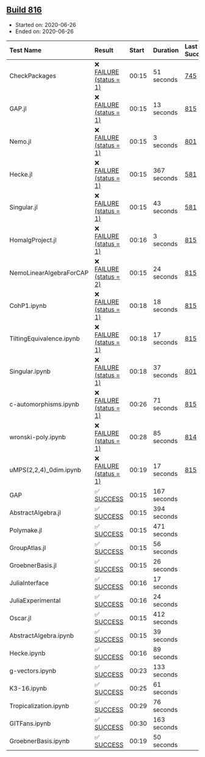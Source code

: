 ## [Build 816](https://oscarci.mathematik.uni-kl.de/job/oscar-julia-1.4/816/)

* Started on: 2020-06-26
* Ended on: 2020-06-26

| Test Name    | Result | Start | Duration | Last Success | First Failure |
|:-------------|:-------|:------|:---------|:-------------|:--------------|
| CheckPackages | ❌ [FAILURE (status = 1)](https://oscarci.mathematik.uni-kl.de/job/oscar-julia-1.4/816/artifact/logs/build-816/CheckPackages.log) | 00:15 | 51 seconds | [745](https://oscarci.mathematik.uni-kl.de/job/oscar-julia-1.4/745/) | [746](https://oscarci.mathematik.uni-kl.de/job/oscar-julia-1.4/746/) |
| GAP.jl | ❌ [FAILURE (status = 1)](https://oscarci.mathematik.uni-kl.de/job/oscar-julia-1.4/816/artifact/logs/build-816/GAP.jl.log) | 00:15 | 13 seconds | [815](https://oscarci.mathematik.uni-kl.de/job/oscar-julia-1.4/815/) | [816](https://oscarci.mathematik.uni-kl.de/job/oscar-julia-1.4/816/) |
| Nemo.jl | ❌ [FAILURE (status = 1)](https://oscarci.mathematik.uni-kl.de/job/oscar-julia-1.4/816/artifact/logs/build-816/Nemo.jl.log) | 00:15 | 3 seconds | [801](https://oscarci.mathematik.uni-kl.de/job/oscar-julia-1.4/801/) | [802](https://oscarci.mathematik.uni-kl.de/job/oscar-julia-1.4/802/) |
| Hecke.jl | ❌ [FAILURE (status = 1)](https://oscarci.mathematik.uni-kl.de/job/oscar-julia-1.4/816/artifact/logs/build-816/Hecke.jl.log) | 00:15 | 367 seconds | [581](https://oscarci.mathematik.uni-kl.de/job/oscar-julia-1.4/581/) | [582](https://oscarci.mathematik.uni-kl.de/job/oscar-julia-1.4/582/) |
| Singular.jl | ❌ [FAILURE (status = 1)](https://oscarci.mathematik.uni-kl.de/job/oscar-julia-1.4/816/artifact/logs/build-816/Singular.jl.log) | 00:15 | 43 seconds | [581](https://oscarci.mathematik.uni-kl.de/job/oscar-julia-1.4/581/) | [582](https://oscarci.mathematik.uni-kl.de/job/oscar-julia-1.4/582/) |
| HomalgProject.jl | ❌ [FAILURE (status = 1)](https://oscarci.mathematik.uni-kl.de/job/oscar-julia-1.4/816/artifact/logs/build-816/HomalgProject.jl.log) | 00:16 | 3 seconds | [815](https://oscarci.mathematik.uni-kl.de/job/oscar-julia-1.4/815/) | [816](https://oscarci.mathematik.uni-kl.de/job/oscar-julia-1.4/816/) |
| NemoLinearAlgebraForCAP | ❌ [FAILURE (status = 2)](https://oscarci.mathematik.uni-kl.de/job/oscar-julia-1.4/816/artifact/logs/build-816/NemoLinearAlgebraForCAP.log) | 00:15 | 24 seconds | [815](https://oscarci.mathematik.uni-kl.de/job/oscar-julia-1.4/815/) | [816](https://oscarci.mathematik.uni-kl.de/job/oscar-julia-1.4/816/) |
| CohP1.ipynb | ❌ [FAILURE (status = 1)](https://oscarci.mathematik.uni-kl.de/job/oscar-julia-1.4/816/artifact/logs/build-816/CohP1.ipynb.log) | 00:18 | 18 seconds | [815](https://oscarci.mathematik.uni-kl.de/job/oscar-julia-1.4/815/) | [816](https://oscarci.mathematik.uni-kl.de/job/oscar-julia-1.4/816/) |
| TiltingEquivalence.ipynb | ❌ [FAILURE (status = 1)](https://oscarci.mathematik.uni-kl.de/job/oscar-julia-1.4/816/artifact/logs/build-816/TiltingEquivalence.ipynb.log) | 00:18 | 17 seconds | [815](https://oscarci.mathematik.uni-kl.de/job/oscar-julia-1.4/815/) | [816](https://oscarci.mathematik.uni-kl.de/job/oscar-julia-1.4/816/) |
| Singular.ipynb | ❌ [FAILURE (status = 1)](https://oscarci.mathematik.uni-kl.de/job/oscar-julia-1.4/816/artifact/logs/build-816/Singular.ipynb.log) | 00:18 | 37 seconds | [801](https://oscarci.mathematik.uni-kl.de/job/oscar-julia-1.4/801/) | [802](https://oscarci.mathematik.uni-kl.de/job/oscar-julia-1.4/802/) |
| c-automorphisms.ipynb | ❌ [FAILURE (status = 1)](https://oscarci.mathematik.uni-kl.de/job/oscar-julia-1.4/816/artifact/logs/build-816/c-automorphisms.ipynb.log) | 00:26 | 71 seconds | [815](https://oscarci.mathematik.uni-kl.de/job/oscar-julia-1.4/815/) | [816](https://oscarci.mathematik.uni-kl.de/job/oscar-julia-1.4/816/) |
| wronski-poly.ipynb | ❌ [FAILURE (status = 1)](https://oscarci.mathematik.uni-kl.de/job/oscar-julia-1.4/816/artifact/logs/build-816/wronski-poly.ipynb.log) | 00:28 | 85 seconds | [814](https://oscarci.mathematik.uni-kl.de/job/oscar-julia-1.4/814/) | [815](https://oscarci.mathematik.uni-kl.de/job/oscar-julia-1.4/815/) |
| uMPS(2,2,4)_0dim.ipynb | ❌ [FAILURE (status = 1)](https://oscarci.mathematik.uni-kl.de/job/oscar-julia-1.4/816/artifact/logs/build-816/uMPS-2-2-4-_0dim.ipynb.log) | 00:19 | 17 seconds | [815](https://oscarci.mathematik.uni-kl.de/job/oscar-julia-1.4/815/) | [816](https://oscarci.mathematik.uni-kl.de/job/oscar-julia-1.4/816/) |
| GAP | ✅ [SUCCESS](https://oscarci.mathematik.uni-kl.de/job/oscar-julia-1.4/816/artifact/logs/build-816/GAP.log) | 00:15 | 167 seconds |  |  |
| AbstractAlgebra.jl | ✅ [SUCCESS](https://oscarci.mathematik.uni-kl.de/job/oscar-julia-1.4/816/artifact/logs/build-816/AbstractAlgebra.jl.log) | 00:15 | 394 seconds |  |  |
| Polymake.jl | ✅ [SUCCESS](https://oscarci.mathematik.uni-kl.de/job/oscar-julia-1.4/816/artifact/logs/build-816/Polymake.jl.log) | 00:15 | 471 seconds |  |  |
| GroupAtlas.jl | ✅ [SUCCESS](https://oscarci.mathematik.uni-kl.de/job/oscar-julia-1.4/816/artifact/logs/build-816/GroupAtlas.jl.log) | 00:15 | 56 seconds |  |  |
| GroebnerBasis.jl | ✅ [SUCCESS](https://oscarci.mathematik.uni-kl.de/job/oscar-julia-1.4/816/artifact/logs/build-816/GroebnerBasis.jl.log) | 00:15 | 26 seconds |  |  |
| JuliaInterface | ✅ [SUCCESS](https://oscarci.mathematik.uni-kl.de/job/oscar-julia-1.4/816/artifact/logs/build-816/JuliaInterface.log) | 00:16 | 17 seconds |  |  |
| JuliaExperimental | ✅ [SUCCESS](https://oscarci.mathematik.uni-kl.de/job/oscar-julia-1.4/816/artifact/logs/build-816/JuliaExperimental.log) | 00:16 | 24 seconds |  |  |
| Oscar.jl | ✅ [SUCCESS](https://oscarci.mathematik.uni-kl.de/job/oscar-julia-1.4/816/artifact/logs/build-816/Oscar.jl.log) | 00:15 | 412 seconds |  |  |
| AbstractAlgebra.ipynb | ✅ [SUCCESS](https://oscarci.mathematik.uni-kl.de/job/oscar-julia-1.4/816/artifact/logs/build-816/AbstractAlgebra.ipynb.log) | 00:15 | 39 seconds |  |  |
| Hecke.ipynb | ✅ [SUCCESS](https://oscarci.mathematik.uni-kl.de/job/oscar-julia-1.4/816/artifact/logs/build-816/Hecke.ipynb.log) | 00:16 | 89 seconds |  |  |
| g-vectors.ipynb | ✅ [SUCCESS](https://oscarci.mathematik.uni-kl.de/job/oscar-julia-1.4/816/artifact/logs/build-816/g-vectors.ipynb.log) | 00:23 | 133 seconds |  |  |
| K3-16.ipynb | ✅ [SUCCESS](https://oscarci.mathematik.uni-kl.de/job/oscar-julia-1.4/816/artifact/logs/build-816/K3-16.ipynb.log) | 00:25 | 61 seconds |  |  |
| Tropicalization.ipynb | ✅ [SUCCESS](https://oscarci.mathematik.uni-kl.de/job/oscar-julia-1.4/816/artifact/logs/build-816/Tropicalization.ipynb.log) | 00:29 | 76 seconds |  |  |
| GITFans.ipynb | ✅ [SUCCESS](https://oscarci.mathematik.uni-kl.de/job/oscar-julia-1.4/816/artifact/logs/build-816/GITFans.ipynb.log) | 00:30 | 163 seconds |  |  |
| GroebnerBasis.ipynb | ✅ [SUCCESS](https://oscarci.mathematik.uni-kl.de/job/oscar-julia-1.4/816/artifact/logs/build-816/GroebnerBasis.ipynb.log) | 00:19 | 50 seconds |  |  |
